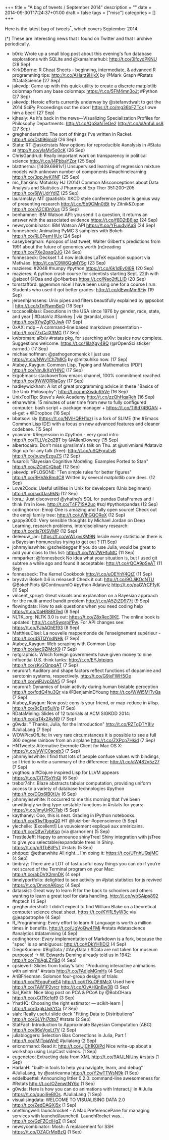 +++
title = "A bag of tweets / September 2014"
description = ""
date = 2014-09-30T17:24:37+01:00
draft = false
tags = ["misc"]
categories = []
+++

Here is the latest bag of tweets<sup>\*</sup>, which covers September 2014.

<!--more-->

(\*) These are interesting news that I found on Twitter and that I archive periodically.

- b0rk: Wrote up a small blog post about this evening's fun database explorations with SQLite and @kamalmarhubi: <http://t.co/0IfoydPKNU> (28 Sep)
- KirkDBorne: R Cheat Sheets - beginning, intermediate, & advanced R programming tips: <http://t.co/AHarz9HjxX> by @Mark_Graph #Rstats #DataScience (27 Sep)
- jakevdp: Came up with this quick utility to create a discrete matplotlib colormap from any base colormap: <https://t.co/5FM4mn3oJt> #Python (27 Sep)
- jakevdp: Heroic efforts currently underway by @stefanvdwalt to get the 2014 SciPy Proceedings out the door! <https://t.co/mg36bFZTcx> I owe him a beer! (27 Sep)
- kjhealy: As it's back in the news—Visualizing Specialization Profiles for Philosophy Departments: <http://t.co/QpSaNTeOe2> <http://t.co/xlAnfuLos8> (27 Sep)
- greghendershott: The sort of things I've written in Racket. <http://t.co/Dstl96jnc9> (26 Sep)
- Stata: RT @askdrstats New options for reproducible #analysis in #Stata at <http://t.co/ylaMv5o0cK> (26 Sep)
- ChrisGandrud: Really important work on transparency in political science <http://t.co/I4PbbaYZpr> (25 Sep)
- blattnerma: [1409.6981v1] Unsupervised learning of regression mixture models with unknown number of components #machinelearning <http://t.co/3ppJwKj1NF> (25 Sep)
- mc_hankins: Motulsky HJ (2014) Common Misconceptions about Data Analysis and Statistics J Pharmacol Exp Ther 351:200–205 <http://t.co/6jWUdrYdIZ> (25 Sep)
- lauramclay: MT @aatishb: XKCD style conference poster is genius way of presenting research <http://t.co/5b9CMn0tBt> by Zitnik&Zupan <http://t.co/rA2CIDnXus> (25 Sep)
- benhamner: IBM Watson API: you send it a question, it returns an answer with the associated evidence <https://t.co/f8D2tB6jaz> (24 Sep)
- newsycombinator: IBM Watson API <https://t.co/YFuudyjAaS> (24 Sep)
- fonnesbeck: Animating PyMC 3 samplers with Bokeh <http://t.co/RL0PemHiUx> (24 Sep)
- caseybergman: Apropos of last tweet, Walter Gilbert's predictions from 1991 about the future of genomics worth (re)reading <http://t.co/PXe2paqQJG> (24 Sep)
- fonnesbeck: Deckset 1.4 now includes LaTeX equation support via MathJax. <http://t.co/C9W6QgMYSg> (23 Sep)
- mazieres: #2048 #numpy #python <https://t.co/6k1dEy0I0R> (20 Sep)
- mazieres: A python crash course for scientists starting Sept. 22th with @sizeof @Oaa and @c4barbes <https://t.co/Nao2tfLLID> (20 Sep)
- tomstafford: @genmon nice! I have been using one for a course I run. Students who used it got better grades: <http://t.co/dEwnMm6Fiy> (19 Sep)
- jeroenhjanssens: Unix pipes and filters beautifully explained by @psobot | <http://t.co/xTnPlwmBoO> (18 Sep)
- toccaceliblasi: Executions in the USA since 1976 by gender, race, state, and year | #DataViz #Sankey | via @randal_olson | <http://t.co/8YwZgPOJwA> (17 Sep)
- 0xAX: mdp – A command-line based markdown presentation - <http://t.co/77xCalX3MG> (17 Sep)
- kwbroman: aRxiv #rstats pkg, for searching arXiv: basics now complete. Suggestions welcome. <https://t.co/1iIaXgy49Q> (@rOpenSci sticker earned.) (17 Sep)
- michaelhoffman: @pathogenomenick I just use <https://t.co/NWv1Ch7MK5> by @mitsuhiko now. (17 Sep)
- Atabey_Kaygun: Common Lisp, Typing and Mathematics (PDF) <http://t.co/NmJkXpYHNC> (17 Sep)
- ErgoEmacs: stackoverflow emacs channel, 100% commitment reached. <http://t.co/9WWORRaGsv> (17 Sep)
- hadleywickham: A lot of great programming advice in these "Basics of the Unix Philosophy": <http://t.co/nmXwduR5Ve> (16 Sep)
- UnixToolTip: Steve's Awk Academy <http://t.co/zzQhHqaReh> (16 Sep)
- ethanwhite: 15 minutes of user time from new to fully configured computer: bash script + package manager + <https://t.co/Ti9d74BGAN> + el-get + @Dropbox (16 Sep)
- bbatsov: sly (<https://t.co/NViHQRH1xz>) is a fork of SLIME (the #Emacs Common Lisp IDE) with a focus on new advanced features and cleaner codebase. (15 Sep)
- yoavram: #Regression in #python - very good intro <http://t.co/TLLVe2q2BT> by @AllenDowney (15 Sep)
- albertocairo: Don't miss @mslima's talk on Thu. at @univmiami #dataviz Sign up for any talk (free): <http://t.co/uSQFgruLvB> <http://t.co/buzwEzguZS> (12 Sep)
- fusaroli: "Bayesian Cognitive Modeling  Examples Ported to Stan" <http://t.co/JZOdCrQbaE> (12 Sep)
- jakevdp: #PLOSONE: "Ten simple rules for better figures" <http://t.co/RHVAkBmdC8> Written by several matplotlib core devs. (12 Sep)
- Love2Code: Useful utilities in Unix for developers (Unix beginners) <http://t.co/sxdOas9kNi> (12 Sep)
- liora\_: Just discovered @yhathq's SQL for pandas DataFrames and I think I'm in love. <http://t.co/T4F71SA2uo> #sql #pythonpandas (12 Sep)
- codinghorror: Emoji One is amazing and fully open source! Check out the emoji family tree: <http://t.co/uVihGQOReX> (12 Sep)
- gappy3000: Very sensible thoughts by Michael Jordan on Deep Learning, research problems, interdisciplinary research: <http://t.co/tIs7tXSVMP> (12 Sep)
- deleeuw_jan: <https://t.co/wWLgviXM9N> Inside every statistician there is a Bayesian homunculus trying to get out ? (11 Sep)
- johnmyleswhite: @scheidegger If you do use Julia, would be great to add your class to this list: <http://t.co/fWI7WHfuMC> (11 Sep)
- mmparker: @fonnesbeck No idea what your situation is, but I used git subtree a while ago and found it acceptable: <http://t.co/rQCA9pSeAT> (11 Sep)
- fonnesbeck: The Kernel Cookbook <http://t.co/uOEYnY4QtZ> (11 Sep)
- bryvdv: Bokeh 0.6 is released! Check it out: <http://t.co/9OJiKOcNTU> @BokehPlots @ContinuumIO #python #dataviz <http://t.co/paGVrCF1yK> (11 Sep)
- vincent_spruyt: Great visuals and explanation on a Bayesian approach for the multi armed bandit problem <http://t.co/A5ZtZD977t> (9 Sep)
- flowingdata: How to ask questions when you need coding help <https://t.co/0aHR8Bt7ed> (8 Sep)
- NLTK_org: NLTK 3.0 is out: <https://t.co/Z8xRec3IKE>. The online book is updated: <http://t.co/tSwqrpjfPw>. For API changes see: <https://t.co/FJbAOhEf93> (8 Sep)
- MatthieuCisel: La nouvelle mappemonde de l’enseignement supérieur - <http://t.co/4STQYndNHk> (7 Sep)
- Atabey_Kaygun: Web scraping with Common Lisp <http://t.co/ayc9ZiMcK9> (7 Sep)
- nytgraphics: Which foreign governments have given money to nine influential U.S. think tanks: <http://t.co/EYJxtpjqrs> <http://t.co/zKv2QnpqAT> (7 Sep)
- neuroraf: Auditory and shape factors reflect functions of dopamine and serotonin systems, respectively. <http://t.co/G9jxFWH5Oe> <http://t.co/wjRJvpQIA5> (7 Sep)
- neuroraf: Dynamics of brain activity during human bistable perception <http://t.co/fqdQ4hu3Qr> via @BenjaminDYoung <http://t.co/WWi5MITvQa> (7 Sep)
- Atabey_Kaygun: New post: cons is your friend, or map-reduce in #lisp. <http://t.co/8cEsp5ujVp> (7 Sep)
- RDataMining: Slides of 12 tutorials at ACM SIGKDD 2014: <http://t.co/iqT4x2AvN9> (7 Sep)
- g0wda: " Thanks, Julia, for the Introduction" <http://t.co/RZTgDTY8Iv> #JuliaLang (7 Sep)
- WOWPicsOfLife: In very rare circumstances it is possible to see a full 360 degree rainbow from an airplane <http://t.co/ZXPcp7Hkid> (7 Sep)
- HNTweets: Alternative Evernote Client for Mac OS X: <https://t.co/yWiC0aoeb3> (7 Sep)
- johnmyleswhite: I find that lots of people confuse values with bindings, so I tried to write a summary of the difference: <http://t.co/aW482v5z27> (7 Sep)
- yogthos: a #Clojure inspired Lisp for LLVM appears <https://t.co/CiT7SyYhQj> (6 Sep)
- trebor74hr: Blaze abstracts tabular computation, providing uniform access to a variety of database technologies #python <http://t.co/DQx6IB0tUv> (6 Sep)
- johnmyleswhite: It occurred to me this morning that I've been unwittingly writing type-unstable functions in #rstats for years: <https://t.co/jmyUrRC7ab> (5 Sep)
- kaythaney: Ooo, this is neat. Grading in IPython notebooks. <http://t.co/81wf1bgqQ0> HT @luizirber #openscience (5 Sep)
- ylechelle: [Excellent!] Le vouvoiement expliqué aux américains. <http://t.co/Qlfw7ybKsp> (via @arnorien) (5 Sep)
- TrestleJeff: Happy to announce shinyTree! Shiny integration with jsTree to give you selectable/expandable trees in Shiny. <https://t.co/pRTbBjIPsT> #rstats (5 Sep)
- phdpqc: @ethanwhite All right... I'm doing it: <https://t.co/UFnhUQsjMC> (4 Sep)
- timbray: There are a LOT of fast useful easy things you can do if you’re not scared of the Terminal program on your Mac: <http://t.co/abDVX2mnDK> (4 sep)
- timelyportfolio: delighted to see activity on #jstat statistics for js revived <https://t.co/OnvonAKpyc> (4 Sep)
- datassist: Great way to learn R for the back to schoolers and others wanting to learn a great tool for data handling. <http://t.co/wbSAips892> #nptech (4 Sep)
- greghendershott: I didn't expect to find William Blake on a theoretical computer science cheat sheet. <https://t.co/KYI1L5yW3c> via @jeapostrophe (4 Sep)
- R_Programming: Every effort to learn R Language is worth a million times in benefits. <http://t.co/UgVoQw4FMj> #rstats #datascience #analytics #datamining (4 Sep)
- codinghorror: _Every_ implementation of Markdown is a fork, because the "spec" is so ambiguous: <http://t.co/tDkYH1lDI2> (4 Sep)
- DiegoKuonen: #BigData / #AnyData / #Data are not taken for museum purposes! -> W. Edwards Deming already told us in 1942: <http://t.co/7njAgLZYBd> (4 Sep)
- cpsievert: Slides from today's talk: "Producing interactive animations with animint" #rstats <http://t.co/FAdjeMGmHs> (4 Sep)
- AriBFriedman: Solomon four-group design of trials: <http://t.co/PEgquFxeE4> <http://t.co/iTKuOF6McX> Used here <http://t.co/TAW1P2yrcr> <http://t.co/OvAHQnBw3B> (3 Sep)
- Sal_Keith: Nice blog post on PCA & PCoA by @BobOHara <http://t.co/xCtTKcfqf9> (3 Sep)
- YhatHQ: Choosing the right estimator — scikit-learn | <http://t.co/0xgkUvkYCx> (2 Sep)
- siah: Really useful slide deck "Fitting Data to Distributions" <http://t.co/GLYhI7dtp7> #rstats (2 Sep)
- StatFact: Introduction to Approximate Bayesian Computation (ABC) <http://t.co/86eVgeLt7V> (2 Sep)
- juliabloggers: Selection Bias Corrections in Julia, Part 1 <http://t.co/lMITpiaWnE> #julialang (2 Sep)
- ericnormand: Read it: <http://t.co/UjCh1KOiPd> Nice write-up about a workshop using LispCast videos. (1 Sep)
- eugeneteo: Extracting data from XML <http://t.co/9AfJLNiUny> #rstats (1 Sep)
- HarlanH: "built-in tools to help you navigate, learn, and debug" #JuliaLang, by @astrieanna <http://t.co/Y2wTTWsN9k> (1 Sep)
- eddelbuettel: Announcing littler 0.2.0: command-line awesomeness for #Rstats
  <http://t.co/OZenwtNY6c> (1 Sep)
- g0wda: Here is how you can do animations with Interact.jl in #IJulia <https://t.co/quoj9eBlOs>. #JuliaLang (1 Sep)
- visualisingdata: WELCOME TO VISUALISING DATA 2.0 <http://t.co/ZedDAGXj5x> (1 Sep)
- onethingwell: launchrocket - A Mac PreferencePane for managing services with launchd/launchctl. LaunchRocket was... <http://t.co/GzFZCclHgZ> (1 Sep)
- newsycombinator: Mosh: A replacement for SSH <https://t.co/OZACrMqBzQ> (1 Sep)

